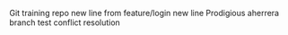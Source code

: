 Git training repo
new line from feature/login
new line Prodigious aherrera branch test conflict resolution
